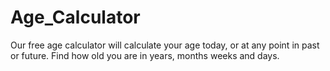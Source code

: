 # Age_Calculator
Our free age calculator will calculate your age today, or at any point in past or future. Find how old you are in years, months weeks and days.
